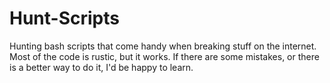 # Hunt-Scripts
Hunting bash scripts that come handy when breaking stuff on the internet. Most of the code is rustic, but it works. If there are some mistakes, or there is a better way to do it, I'd be happy to learn. 

